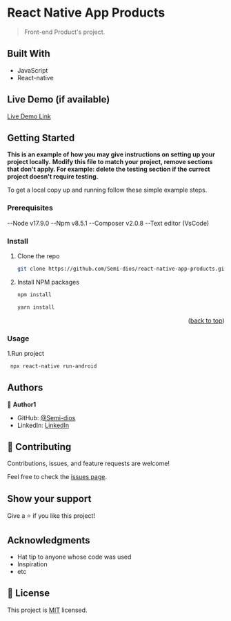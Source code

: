 <a name="readme-top"></a>

# React Native App Products

> Front-end Product's project.


## Built With

- JavaScript
- React-native


## Live Demo (if available)

[Live Demo Link](#)


## Getting Started

**This is an example of how you may give instructions on setting up your project locally.**
**Modify this file to match your project, remove sections that don't apply. For example: delete the testing section if the currect project doesn't require testing.**


To get a local copy up and running follow these simple example steps.

### Prerequisites

--Node v17.9.0
--Npm  v8.5.1
--Composer v2.0.8
--Text editor (VsCode)


### Install

1. Clone the repo
   ```sh
   git clone https://github.com/Semi-dios/react-native-app-products.git
   ```
2. Install NPM packages
   ```sh
   npm install
   ```
   ```sh
   yarn install
   ```


<p align="right">(<a href="#readme-top">back to top</a>)</p>

### Usage

1.Run project
  ```sh
   npx react-native run-android 
   ```


## Authors

👤 **Author1**

- GitHub: [@Semi-dios](https://github.com/Semi-dios)
- LinkedIn: [LinkedIn](https://www.linkedin.com/in/analyst-sergio-penagos/)


## 🤝 Contributing

Contributions, issues, and feature requests are welcome!

Feel free to check the [issues page](https://github.com/Semi-dios/react-native-app-products/issues).

## Show your support

Give a ⭐️ if you like this project!

## Acknowledgments

- Hat tip to anyone whose code was used
- Inspiration
- etc

## 📝 License

This project is [MIT](./LICENSE) licensed.

